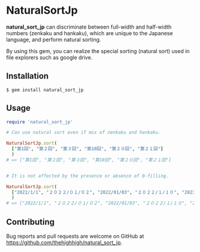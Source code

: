 # NaturalSortJp

**natural_sort_jp** can discriminate between full-width and half-width numbers (zenkaku and hankaku), which are unique to the Japanese language, and perform natural sorting.

By using this gem, you can realize the special sorting (natural sort) used in file explorers such as google drive.

## Installation

```
$ gem install natural_sort_jp
```

## Usage

```ruby
require 'natural_sort_jp'

# Can use natural sort even if mix of zenkaku and hankaku.

NaturalSortJp.sort(
  ["第1回", "第２回", "第３回", "第10回", "第２０回", "第２１回"]
  )
# => ["第1回", "第２回", "第３回", "第10回", "第２０回", "第２１回"]


# It is not affected by the presence or absence of 0-filling.

NaturalSortJp.sort(
  ["2022/1/1", "２０２２/０１/０２", "2022/01/03", "２０２２/１/１０", "2023/1/1"]
  )
# => ["2022/1/1", "２０２２/０１/０２", "2022/01/03", "２０２２/１/１０", "2023/1/1"]

```

## Contributing

Bug reports and pull requests are welcome on GitHub at https://github.com/thehighhigh/natural_sort_jp.
